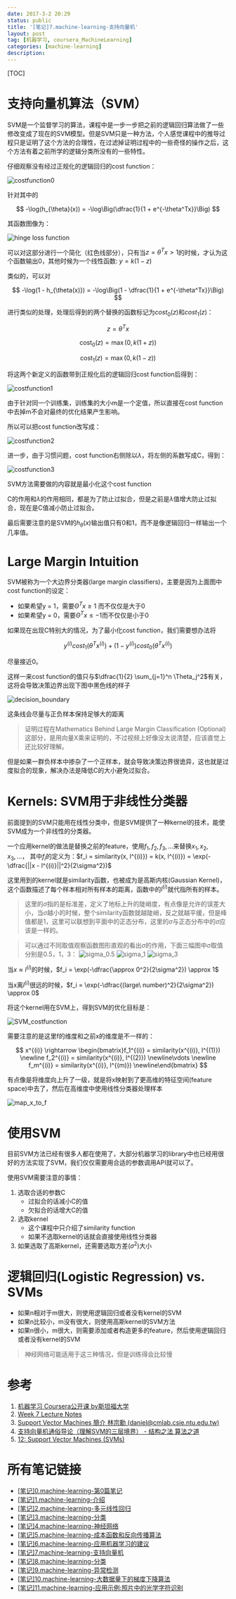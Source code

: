 ```yaml
---
date: 2017-3-2 20:29
status: public
title: '[笔记]7.machine-learning-支持向量机'
layout: post
tag: [机器学习, coursera_MachineLearning]
categories: [machine-learning]
description: 
---
```


[TOC]

# 支持向量机算法（SVM）
SVM是一个监督学习的算法，课程中是一步一步把之前的逻辑回归算法做了一些修改变成了现在的SVM模型。但是SVM只是一种方法，个人感觉课程中的推导过程只是证明了这个方法的合理性，在过滤掉证明过程中的一些奇怪的操作之后，这个方法有着之前所学的逻辑分类所没有的一些特性。

仔细观察没有经过正规化的逻辑回归的cost function：

![costfunction0](http://7xrop1.com1.z0.glb.clouddn.com/others/machine-learning/costfunction0.jpg)


针对其中的 

$$
-\log(h_{\theta}(x)) = -\log\Big(\dfrac{1}{1 + e^{-\theta^Tx}}\Big)
$$

其函数图像为：

![hinge loss function](http://7xrop1.com1.z0.glb.clouddn.com/others/machine-learning/hinge_loss_function.png)

可以对这部分进行一个简化（红色线部分），只有当$z = \theta^Tx > 1$的时候，才认为这个函数输出0，其他时候为一个线性函数: $y = k(1 - z)$

类似的，可以对

$$
-\log(1 - h_{\theta(x)}) = -\log\Big(1 - \dfrac{1}{1 + e^{-\theta^Tx}}\Big)
$$

进行类似的处理，处理后得到的两个替换的函数标记为$cost_0(z)$和$cost_1(z)$：

$$
z = \theta^T x
$$

$$
\text{cost}_0(z) = \max(0, k(1+z))
$$

$$
\text{cost}_1(z) = \max(0, k(1-z))
$$

将这两个新定义的函数带到正规化后的逻辑回归cost function后得到：

![costfunction1](http://7xrop1.com1.z0.glb.clouddn.com/others/machine-learning/costfunction1.jpg)

由于针对同一个训练集，训练集的大小m是一个定值，所以直接在cost function中去掉m不会对最终的优化结果产生影响。

所以可以把cost function改写成：

![costfunction2](http://7xrop1.com1.z0.glb.clouddn.com/others/machine-learning/costfunction2.jpg)

进一步，由于习惯问题，cost function右侧除以$\lambda$，将左侧的系数写成C，得到：

![costfunction3](http://7xrop1.com1.z0.glb.clouddn.com/others/machine-learning/costfunction3.jpg)

SVM方法需要做的内容就是最小化这个cost function

C的作用和$\lambda$的作用相同，都是为了防止过拟合，但是之前是$\lambda$值增大防止过拟合，现在是C值减小防止过拟合。

最后需要注意的是SVM的$h_\theta(x)$输出值只有0和1，而不是像逻辑回归一样输出一个几率值。


# Large Margin Intuition

SVM被称为一个大边界分类器(large margin classifiers)，主要是因为上面图中cost function的设定：
- 如果希望y = 1，需要$\Theta^T x \ge  1$ 而不仅仅是大于0
- 如果希望y = 0，需要$\Theta^T x \le -1$而不仅仅是小于0

如果现在出现C特别大的情况，为了最小化cost function，我们需要想办法将

$$
y^{(i)} cost_1(\theta^Tx^{(i)}) + (1 - y^{(i)}) cost_0(\theta^Tx^{(i)})
$$

尽量接近0。

这样一来cost function的值只与$\dfrac{1}{2} \sum_{j=1}^n \Theta_j^2$有关，这将会导致决策边界出现下图中黑色线的样子

![decision_boundary](http://7xrop1.com1.z0.glb.clouddn.com/others/machine-learning/decision_boundary.png)

这条线会尽量与正负样本保持足够大的距离

> 证明过程在Mathematics Behind Large Margin Classification (Optional)这部分，是用向量X乘来证明的，不过视频上好像没太说清楚，应该直觉上还比较好理解。

但是如果一群负样本中掺杂了一个正样本，就会导致决策边界很诡异，这也就是过度拟合的现象，解决办法是降低C的大小避免过拟合。

# Kernels: SVM用于非线性分类器
前面提到的SVM只能用在线性分类中，但是SVM提供了一种kernel的技术，能使SVM成为一个非线性的分类器。

一个应用kernel的做法是替换之前的feature，使用$f_1, f_2, f_3, ...$来替换$x_1, x_2, x_3, ...$， 其中$f_i$的定义为：$f_i = similarity(x, l^{(i)}) = k(x, l^{(i)}) = \exp(-\dfrac{||x - l^{(i)}||^2}{2\sigma^2})$

这里用到的kernel就是similarity函数，也被成为是高斯内核(Gaussian Kernel)，这个函数描述了每个样本相对所有样本的距离，函数中的$l^{(i)}$就代指所有的样本。

> 这里的$\sigma$指的是标准差，定义了地标上升的陡峭度，有点像是允许的误差大小，当$\sigma$越小的时候，整个similarity函数就越陡峭，反之就越平缓，但是峰值都是1，这里可以联想到平面中的正态分布，这里的$\sigma$与正态分布中的$\sigma$应该是一样的。

> 可以通过不同取值观察函数图形直观的看出$\sigma$的作用，下面三幅图中$\sigma$取值分别是0.5，1，3：
> ![sigma_0.5](http://7xrop1.com1.z0.glb.clouddn.com/others/machine-learning/sigma_0.5.png)
> ![sigma_1](http://7xrop1.com1.z0.glb.clouddn.com/others/machine-learning/sigma_1.png)
> ![sigma_3](http://7xrop1.com1.z0.glb.clouddn.com/others/machine-learning/sigma_3.png)

当$x \approx l^{(i)}$的时候，$f_i = \exp(-\dfrac{\approx 0^2}{2\sigma^2}) \approx 1$

当x离$l^{(i)}$很远的时候，$f_i = \exp(-\dfrac{(large\ number)^2}{2\sigma^2}) \approx 0$

将这个kernel用在SVM上，得到SVM的优化目标是：

![SVM_costfunction](http://7xrop1.com1.z0.glb.clouddn.com/others/machine-learning/SVM_costfunction.jpg)

需要注意的是这里f的维度和之前x的维度是不一样的：

$$
x^{(i)} \rightarrow \begin{bmatrix}f_1^{(i)} = similarity(x^{(i)}, l^{(1)}) \newline f_2^{(i)} = similarity(x^{(i)}, l^{(2)}) \newline\vdots \newline f_m^{(i)} = similarity(x^{(i)}, l^{(m)}) \newline\end{bmatrix}
$$

有点像是将维度向上升了一级，就是将x映射到了更高维的特征空间(feature space)中去了，然后在高维度中使用线性分类器处理样本

![map_x_to_f](http://7xrop1.com1.z0.glb.clouddn.com/others/machine-learning/map_x_to_f.jpg)

# 使用SVM

目前SVM方法已经有很多人都在使用了，大部分机器学习的library中也已经用很好的方法实现了SVM，我们仅仅需要用合适的参数调用API就可以了。

使用SVM需要注意的事情：
1. 选取合适的参数C
    - 过拟合的话减小C的值
    - 欠拟合的话增大C的值
2. 选取kernel
    - 这个课程中只介绍了similarity function
    - 如果不选取kernel的话就会直接使用线性分类器
3. 如果选取了高斯kernel，还需要选取方差($\sigma^2$)大小

# 逻辑回归(Logistic Regression) vs. SVMs

- 如果n相对于m很大，则使用逻辑回归或者没有kernel的SVM
- 如果n比较小，m没有很大，则使用高斯kernel的SVM方法
- 如果n很小，m很大，则需要添加或者构造更多的feature，然后使用逻辑回归或者没有kernel的SVM

> 神经网络可能适用于这三种情况，但是训练得会比较慢

# 参考
1. [机器学习 Coursera公开课 by斯坦福大学](https://www.coursera.org/learn/machine-learning/home)
2. [Week 7 Lecture Notes](https://www.coursera.org/learn/machine-learning/resources/Es9Qo)
3. [Support Vector Machines 簡介 林宗勳 (daniel@cmlab.csie.ntu.edu.tw)](http://www.cmlab.csie.ntu.edu.tw/~cyy/learning/tutorials/SVM2.pdf)
4. [支持向量机通俗导论（理解SVM的三层境界） - 结构之法 算法之道](http://blog.csdn.net/v_july_v/article/details/7624837)
5. [12: Support Vector Machines (SVMs)](http://www.holehouse.org/mlclass/12_Support_Vector_Machines.html)


# 所有笔记链接

- [[笔记]0.machine-learning-第0篇笔记](http://junmo.farbox.com/post/ji-qi-xue-xi/-bi-ji-0.machine-learning-di-0pian-bi-ji)
- [[笔记]1.machine-learning-介绍](http://junmo.farbox.com/post/ji-qi-xue-xi/-bi-ji-1.machine-learning-jie-shao)
- [[笔记]2.machine-learning-多元线性回归](http://junmo.farbox.com/post/ji-qi-xue-xi/-bi-ji-2.machine-learning-duo-yuan-xian-xing-hui-gui)
- [[笔记]3.machine-learning-分类](http://junmo.farbox.com/post/ji-qi-xue-xi/-bi-ji-3.machine-learning-fen-lei)
- [[笔记]4.machine-learning-神经网络](http://junmo.farbox.com/post/ji-qi-xue-xi/-bi-ji-4.machine-learning-shen-jing-wang-luo)
- [[笔记]5.machine-learning-成本函数和反向传播算法](http://junmo.farbox.com/post/ji-qi-xue-xi/-bi-ji-5.machine-learning-cheng-ben-han-shu-he-fan-xiang-chuan-bo-suan-fa)
- [[笔记]6.machine-learning-应用机器学习的建议](http://junmo.farbox.com/post/ji-qi-xue-xi/-bi-ji-6.machine-learning-ying-yong-ji-qi-xue-xi-de-jian-yi)
- [[笔记]7.machine-learning-支持向量机](http://junmo.farbox.com/post/ji-qi-xue-xi/-bi-ji-7.machine-learning-zhi-chi-xiang-liang-ji)
- [[笔记]8.machine-learning-分类](http://junmo.farbox.com/post/ji-qi-xue-xi/-bi-ji-8.machine-learning-fen-lei)
- [[笔记]9.machine-learning-异常检测](http://junmo.farbox.com/post/ji-qi-xue-xi/-bi-ji-9.machine-learning-yi-chang-jian-ce)
- [[笔记]10.machine-learning-大数据量下的梯度下降算法](http://junmo.farbox.com/post/ji-qi-xue-xi/-bi-ji-10.machine-learning-da-shu-ju-liang-xia-de-ti-du-xia-jiang-suan-fa)
- [[笔记]11.machine-learning-应用示例:照片中的光学字符识别](http://junmo.farbox.com/post/ji-qi-xue-xi/-bi-ji-11.machine-learning-ying-yong-shi-li-zhao-pian-zhong-de-guang-xue-zi-fu-shi-bie)

